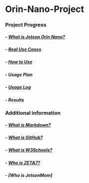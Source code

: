 # Orin-Nano-Project

### Project Progress

##### - [What is Jetson Orin Nano?](What_is_Jetson_Orin_Nano.md)

##### - [Real Use Cases](Real_Use_Cases.md)

##### - [How to Use](How_to_Use.md)

##### - Usage Plan

##### - [Usage Log](Usage_Log.md)

##### - Results


### Additional information

##### - [What is Markdown?](What_is_Markdowm.md)

##### - [What is GitHub?](What_is_GitHub.md)

##### - [What is W3Schools?](What_is_W3Schools.md)

##### - [Who is ZETA7?](Who_is_ZETA7.md)

##### - [Who is JetsonMom]
